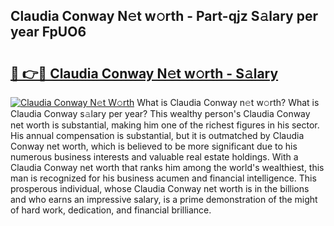 ## Claudia Conway N𝚎t w𝚘rth - Part-qjz S𝚊lary per year FpUO6

# <h2><a href="http://gc0f61.nevu.top/?p=Claudia+Conway">🔗 👉🔴 Claudia Conway N𝚎t w𝚘rth - S𝚊lary</a></h2>

[![Claudia Conway N𝚎t W𝚘rth](https://i.imgur.com/Oavwk0R.jpeg)](http://gc0f61.nevu.top/?p=Claudia+Conway)
What is Claudia Conway n𝚎t w𝚘rth? What is Claudia Conway s𝚊lary per year?
This wealthy person's Claudia Conway net worth is substantial, making him one of the richest figures in his sector. His annual compensation is substantial, but it is outmatched by Claudia Conway net worth, which is believed to be more significant due to his numerous business interests and valuable real estate holdings. With a Claudia Conway net worth that ranks him among the world's wealthiest, this man is recognized for his business acumen and financial intelligence. This prosperous individual, whose Claudia Conway net worth is in the billions and who earns an impressive salary, is a prime demonstration of the might of hard work, dedication, and financial brilliance.
